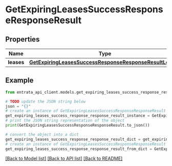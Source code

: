 # GetExpiringLeasesSuccessResponseResponseResult


## Properties

Name | Type | Description | Notes
------------ | ------------- | ------------- | -------------
**leases** | [**GetExpiringLeasesSuccessResponseResponseResultLeases**](GetExpiringLeasesSuccessResponseResponseResultLeases.md) |  | 

## Example

```python
from entrata_api_client.models.get_expiring_leases_success_response_response_result import GetExpiringLeasesSuccessResponseResponseResult

# TODO update the JSON string below
json = "{}"
# create an instance of GetExpiringLeasesSuccessResponseResponseResult from a JSON string
get_expiring_leases_success_response_response_result_instance = GetExpiringLeasesSuccessResponseResponseResult.from_json(json)
# print the JSON string representation of the object
print(GetExpiringLeasesSuccessResponseResponseResult.to_json())

# convert the object into a dict
get_expiring_leases_success_response_response_result_dict = get_expiring_leases_success_response_response_result_instance.to_dict()
# create an instance of GetExpiringLeasesSuccessResponseResponseResult from a dict
get_expiring_leases_success_response_response_result_from_dict = GetExpiringLeasesSuccessResponseResponseResult.from_dict(get_expiring_leases_success_response_response_result_dict)
```
[[Back to Model list]](../README.md#documentation-for-models) [[Back to API list]](../README.md#documentation-for-api-endpoints) [[Back to README]](../README.md)


